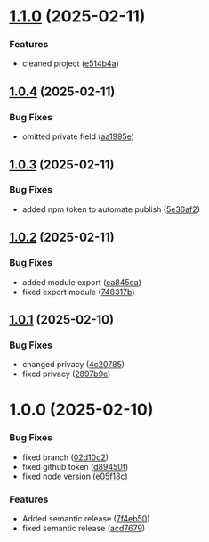 # [1.1.0](https://github.com/Oonoo19/form-filler/compare/v1.0.4...v1.1.0) (2025-02-11)


### Features

* cleaned project ([e514b4a](https://github.com/Oonoo19/form-filler/commit/e514b4ab6d0c0e046bd45d49348b2395cc923b7b))

## [1.0.4](https://github.com/Oonoo19/form-filler/compare/v1.0.3...v1.0.4) (2025-02-11)


### Bug Fixes

* omitted private field ([aa1995e](https://github.com/Oonoo19/form-filler/commit/aa1995e39b95e83ddeaa1ac3778d1e5631f7dbc2))

## [1.0.3](https://github.com/Oonoo19/form-filler/compare/v1.0.2...v1.0.3) (2025-02-11)


### Bug Fixes

* added npm token to automate publish ([5e36af2](https://github.com/Oonoo19/form-filler/commit/5e36af2ae8aa9e986b44a993fe4b659851d13257))

## [1.0.2](https://github.com/Oonoo19/form-filler/compare/v1.0.1...v1.0.2) (2025-02-11)


### Bug Fixes

* added module export ([ea845ea](https://github.com/Oonoo19/form-filler/commit/ea845ea3757cf492bf09a2f1d0afcd7cbc61a92f))
* fixed export module ([748317b](https://github.com/Oonoo19/form-filler/commit/748317bc34f4030a70016733950c5da1b2b81726))

## [1.0.1](https://github.com/Oonoo19/form-filler/compare/v1.0.0...v1.0.1) (2025-02-10)


### Bug Fixes

* changed privacy ([4c20785](https://github.com/Oonoo19/form-filler/commit/4c20785cf59f0e8eefddbff917ead79844cc2816))
* fixed privacy ([2897b9e](https://github.com/Oonoo19/form-filler/commit/2897b9e2584def8a68e609e6806dae890b034000))

# 1.0.0 (2025-02-10)


### Bug Fixes

* fixed branch ([02d10d2](https://github.com/Oonoo19/form-filler/commit/02d10d20f17bfa46ec7ec0d0506268328c3a5b4f))
* fixed github token ([d89450f](https://github.com/Oonoo19/form-filler/commit/d89450fd302486f8d74d3cc97ecaf44fbdef8d8b))
* fixed node version ([e05f18c](https://github.com/Oonoo19/form-filler/commit/e05f18c829e526b87234a03334be504497ee8ca7))


### Features

* Added semantic release ([7f4eb50](https://github.com/Oonoo19/form-filler/commit/7f4eb50d4524cd00f598cc9136ade6398134c56d))
* fixed semantic release ([acd7679](https://github.com/Oonoo19/form-filler/commit/acd767920cea73a9fe556784730a0cfeba783138))

